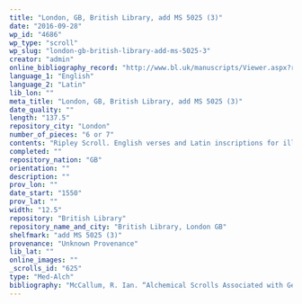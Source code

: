 ```yaml
---
title: "London, GB, British Library, add MS 5025 (3)"
date: "2016-09-28"
wp_id: "4686"
wp_type: "scroll"
wp_slug: "london-gb-british-library-add-ms-5025-3"
creator: "admin"
online_bibliography_record: "http://www.bl.uk/manuscripts/Viewer.aspx?ref=add_ms_5025_f003ar"
language_1: "English"
language_2: "Latin"
lib_lon: ""
meta_title: "London, GB, British Library, add MS 5025 (3)"
date_quality: ""
length: "137.5"
repository_city: "London"
number_of_pieces: "6 or 7"
contents: "Ripley Scroll. English verses and Latin inscriptions for illustrations."
completed: ""
repository_nation: "GB"
orientation: ""
description: ""
prov_lon: ""
date_start: "1550"
prov_lat: ""
width: "12.5"
repository: "British Library"
repository_name_and_city: "British Library, London GB"
shelfmark: "add MS 5025 (3)"
provenance: "Unknown Provenance"
lib_lat: ""
online_images: ""
_scrolls_id: "625"
type: "Med-Alch"
bibliography: "McCallum, R. Ian. “Alchemical Scrolls Associated with George Ripley.” In Mystical Metal of Gold, edited by Stanton J. Linden, 161–88. New York: AMS Press, 2007."
---
```



